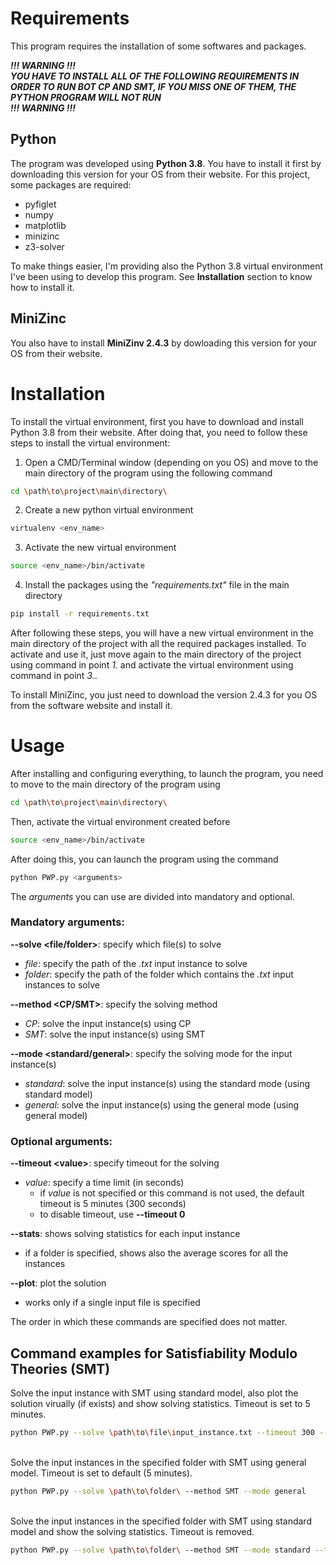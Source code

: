 # Requirements
This program requires the installation of some softwares and packages.

***!!! WARNING !!! <br> YOU HAVE TO INSTALL ALL OF THE FOLLOWING REQUIREMENTS IN ORDER TO RUN BOT CP AND SMT, IF YOU MISS ONE OF THEM, THE PYTHON PROGRAM WILL NOT RUN <br>!!! WARNING !!!***

## Python
The program was developed using **Python 3.8**. You have to install it first by downloading this version for your OS from their website.
For this project, some packages are required:
- pyfiglet
- numpy 
- matplotlib
- minizinc
- z3-solver

To make things easier, I'm providing also the Python 3.8 virtual environment I've been using to develop this program. See **Installation** section to know how to install it.

## MiniZinc
You also have to install **MiniZinv 2.4.3** by dowloading this version for your OS from their website.
 
 # Installation
To install the virtual environment, first you have to download and install Python 3.8 from their website.
After doing that, you need to follow these steps to install the virtual environment:
1. Open a CMD/Terminal window (depending on you OS) and move to the main directory of the program using the following command
```bash
cd \path\to\project\main\directory\
```
2. Create a new python virtual environment
```bash
virtualenv <env_name>
```
3. Activate the new virtual environment
```bash
source <env_name>/bin/activate
```
4. Install the packages using the *"requirements.txt"* file in the main directory
```bash
pip install -r requirements.txt
```

After following these steps, you will have a new virtual environment in the main directory of the project with all the required packages installed. To activate and use it, just move again to the main directory of the project using command in point *1.* and activate the virtual environment using command in point *3.*. 

To install MiniZinc, you just need to download the version 2.4.3 for you OS from the software website and install it.

# Usage
After installing and configuring everything, to launch the program, you need to move to the main directory of the program using
```bash
cd \path\to\project\main\directory\
```
Then, activate the virtual environment created before
```bash
source <env_name>/bin/activate
```
After doing this, you can launch the program using the command
```bash
python PWP.py <arguments>
```
The *arguments* you can use are divided into mandatory and optional.

### Mandatory arguments:

**--solve \<file/folder\>**: specify which file(s) to solve
- *file*: specify the path of the *.txt* input instance to solve
- *folder*: specify the path of the folder which contains the *.txt* input instances to solve

**--method \<CP/SMT\>**: specify the solving method
- *CP*: solve the input instance(s) using CP
- *SMT*: solve the input instance(s) using SMT

**--mode \<standard/general\>**: specify the solving mode for the input instance(s)
- *standard*: solve the input instance(s) using the standard mode (using standard model)
- *general*: solve the input instance(s) using the general mode (using general model)

### Optional arguments:

**--timeout \<value\>**: specify timeout for the solving
- *value*: specify a time limit (in seconds)
    - if *value* is not specified or this command is not used, the default timeout is 5 minutes (300 seconds)
    - to disable timeout, use **--timeout 0**

**--stats**: shows solving statistics for each input instance
- if a folder is specified, shows also the average scores for all the instances

**--plot**: plot the solution
- works only if a single input file is specified

The order in which these commands are specified does not matter.

## Command examples for Satisfiability Modulo Theories (SMT)

Solve the input instance with SMT using standard model, also plot the solution virually (if exists) and show solving statistics. Timeout is set to 5 minutes.
```bash
python PWP.py --solve \path\to\file\input_instance.txt --timeout 300 --method SMT --mode standard --stats --plot
```
<br>
Solve the input instances in the specified folder with SMT using general model. Timeout is set to default (5 minutes).

```bash
python PWP.py --solve \path\to\folder\ --method SMT --mode general
```
<br>
Solve the input instances in the specified folder with SMT using standard model and show the solving statistics. Timeout is removed.

```bash
python PWP.py --solve \path\to\folder\ --method SMT --mode standard --timeout 0 --stats
```

